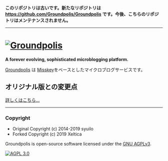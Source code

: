**このリポジトリは古いです。新たなリポジトリは https://github.com/Groundpolis/Groundpolis です。今後、こちらのリポジトリはメンテナンスされません。**

----


[![Groundpolis](/assets/title.svg)](https://social.xeltica.work/)
================================================================

**A forever evolving, sophisticated microblogging platform.**

[Groundpolis](https://social.xeltica.work") は [Misskey](https://github.com/xeltica/groundpolis)をベースとしたマイクロブログサービスです。

オリジナル版との変更点
--------

[詳しくはこちら...](DIFFERENCE.md)

---

### Copyright ###

- Original Copyright (c) 2014-2019 syuilo
- Forked Copyright (c) 2019 Xeltica

Groundpolis is open-source software licensed under the [GNU AGPLv3](LICENSE).

[![AGPL 3.0][agpl-3.0-badge]][AGPL-3.0]

[agpl-3.0]:           https://www.gnu.org/licenses/agpl-3.0.en.html
[agpl-3.0-badge]:     https://img.shields.io/badge/license-AGPL--3.0-444444.svg?style=for-the-badge
